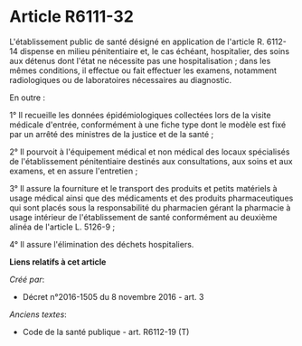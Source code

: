 # Article R6111-32

L'établissement public de santé désigné en application de l'article R. 6112-14 dispense en milieu pénitentiaire et, le cas
échéant, hospitalier, des soins aux détenus dont l'état ne nécessite pas une hospitalisation ; dans les mêmes conditions, il
effectue ou fait effectuer les examens, notamment radiologiques ou de laboratoires nécessaires au diagnostic. 

En outre : 

1° Il recueille les données épidémiologiques collectées lors de la visite médicale d'entrée, conformément à une fiche type
dont le modèle est fixé par un arrêté des ministres de la justice et de la santé ; 

2° Il pourvoit à l'équipement médical et non médical des locaux spécialisés de l'établissement pénitentiaire destinés aux
consultations, aux soins et aux examens, et en assure l'entretien ; 

3° Il assure la fourniture et le transport des produits et petits matériels à usage médical ainsi que des médicaments et des
produits pharmaceutiques qui sont placés sous la responsabilité du pharmacien gérant la pharmacie à usage intérieur de
l'établissement de santé conformément au deuxième alinéa de l'article L. 5126-9 ; 

4° Il assure l'élimination des déchets hospitaliers.

**Liens relatifs à cet article**

_Créé par_:

  - Décret n°2016-1505 du 8 novembre 2016 - art. 3

_Anciens textes_:

  - Code de la santé publique - art. R6112-19 (T)

